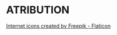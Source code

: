 # ATRIBUTION
<a href="https://www.flaticon.com/free-icons/internet" title="internet icons">Internet icons created by Freepik - Flaticon</a>
